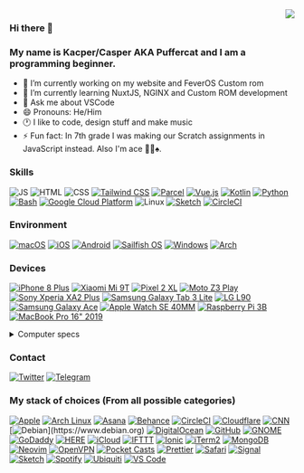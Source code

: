 <img align="right" src="https://github-readme-stats.vercel.app/api?username=KZacharski&show_icons=true&theme=vue-dark">

### Hi there 👋
### My name is Kacper/Casper AKA Puffercat and I am a programming beginner.

<!--
**KZacharski/KZacharski** is a ✨ _special_ ✨ repository because its `README.md` (this file) appears on your GitHub profile.

Here are some ideas to get you started:
-->

- 🔭 I’m currently working on my website and FeverOS Custom rom
- 🌱 I’m currently learning NuxtJS, NGINX and Custom ROM development
- 💬 Ask me about VSCode
- 😄 Pronouns: He/Him
- 🕐 I like to code, design stuff and make music
- ⚡ Fun fact: In 7th grade I was making our Scratch assignments in JavaScript instead. Also I'm ace 🏳️‍🌈♠️.

### Skills
![JS](https://img.shields.io/badge/JavaScript-F7DF1E?style=for-the-badge&logo=javascript&logoColor=000000&labelColor=F7DF1E)
![HTML](https://img.shields.io/badge/HTML-E34F26?style=for-the-badge&logo=html5&logoColor=FFFFFF&labelColor=E34F26)
![CSS](https://img.shields.io/badge/CSS-1572B6?style=for-the-badge&logo=css3&logoColor=FFFFFF&labelColor=1572B6)
[![Tailwind CSS](https://img.shields.io/badge/Tailwind_CSS-06B6D4?style=for-the-badge&logo=tailwindcss&logoColor=FFFFFF&labelColor=06B6D4)](https://tailwindcss.com)
[![Parcel](https://img.shields.io/badge/Parcel-b04b4c?style=for-the-badge&logoColor=FFFFFF&labelColor=b04b4c)](https://parceljs.org)
[![Vue.js](https://img.shields.io/badge/Vue.js-4FC08D?style=for-the-badge&logo=vue.js&logoColor=FFFFFF&labelColor=4FC08D)](https://vuejs.org)
[![Kotlin](https://img.shields.io/badge/Kotlin-7F52FF?style=for-the-badge&logo=kotlin&logoColor=FFFFFF&labelColor=7F52FF)](https://kotlinlang.org)
[![Python](https://img.shields.io/badge/Python-3776AB?style=for-the-badge&logo=python&logoColor=FFFFFF&labelColor=3776AB)](https://www.python.org)
[![Bash](https://img.shields.io/badge/Bash-4EAA25?style=for-the-badge&logo=gnubash&logoColor=FFFFFF&labelColor=4EAA25)](https://www.gnu.org/software/bash/)
[![Google Cloud Platform](https://img.shields.io/badge/Google_Cloud_Platform-4285F4?style=for-the-badge&logo=googlecloud&logoColor=FFFFFF&labelColor=4285F4)](https://cloud.google.com/)
![Linux](https://img.shields.io/badge/Linux-FCC624?style=for-the-badge&logo=linux&logoColor=000000&labelColor=FCC624)
[![Sketch](https://img.shields.io/badge/Sketch-F7B500?style=for-the-badge&logo=sketch&logoColor=000000&labelColor=F7B500)](https://sketch.com)
[![CircleCI](https://img.shields.io/badge/CircleCI-343434?style=for-the-badge&logo=circleci&logoColor=FFFFFF&labelColor=343434)](https://circleci.com)

### Environment
[![macOS](https://img.shields.io/badge/macOS-000000?style=for-the-badge&logo=macOS&logoColor=FFFFFF&labelColor=000000)](https://www.apple.com/macos/monterey/)
[![iOS](https://img.shields.io/badge/iOS-000000?style=for-the-badge&logo=apple&logoColor=FFFFFF&labelColor=000000)](https://www.apple.com/ios/ios-15/)
[![Android](https://img.shields.io/badge/Android-3DDC84?style=for-the-badge&logo=android&logoColor=FFFFFF&labelColor=3DDC84)](https://www.android.com/android-11/)
[![Sailfish OS](https://img.shields.io/badge/Sailfish_OS-163763?style=for-the-badge&logo=linux&logoColor=FFFFFF&labelColor=163763)](https://sailfishos.org/)
[![Windows](https://img.shields.io/badge/Windows-0078D6?style=for-the-badge&logo=windows95&logoColor=FFFFFF&labelColor=0078D6)](https://www.microsoft.com/en-us/windows/windows-11)
[![Arch](https://img.shields.io/badge/Arch-1793D1?style=for-the-badge&logo=archlinux&logoColor=FFFFFF&labelColor=1793D1)](https://archlinux.org)

### Devices
[![iPhone 8 Plus](https://img.shields.io/badge/iPhone_8_Plus-000000?style=for-the-badge&logo=apple&logoColor=FFFFFF&labelColor=000000)](https://support.apple.com/kb/SP768)
[![Xiaomi Mi 9T](https://img.shields.io/badge/Mi_9T-FF6900?style=for-the-badge&logo=xiaomi&logoColor=FFFFFF&labelColor=FF6900)](https://www.mi.com/global/mi-9-t/)
[![Pixel 2 XL](https://img.shields.io/badge/Pixel_2_XL-4285F4?style=for-the-badge&logo=google&logoColor=FFFFFF&labelColor=4285F4)](https://www.gsmarena.com/google_pixel_2_xl-8720.php)
[![Moto Z3 Play](https://img.shields.io/badge/Moto_Z3_Play-E1140A?style=for-the-badge&logo=motorola&logoColor=FFFFFF&labelColor=E1140A)](https://www.gsmarena.com/motorola_moto_z3_play-9003.php)
[![Sony Xperia XA2 Plus](https://img.shields.io/badge/Xperia_XA2_Plus-FFFFFF?style=for-the-badge&logo=sony&logoColor=000000&labelColor=FFFFFF)](https://www.gsmarena.com/sony_xperia_xa2_plus-9268.php)
[![Samsung Galaxy Tab 3 Lite](https://img.shields.io/badge/Samsung_Galaxy_Tab_3_Lite-1428A0?style=for-the-badge&logo=samsung&logoColor=FFFFFF&labelColor=1428A0)](https://www.gsmarena.com/samsung_galaxy_tab_3_lite_7_0-5969.php)
[![LG L90](https://img.shields.io/badge/LG_L90-A50034?style=for-the-badge&logo=lg&logoColor=FFFFFF&labelColor=A50034)](https://www.gsmarena.com/lg_l90_d405-6100.php)
[![Samsung Galaxy Ace](https://img.shields.io/badge/Samsung_Galaxy_Ace-1428A0?style=for-the-badge&logo=samsung&logoColor=FFFFFF&labelColor=1428A0)](https://www.gsmarena.com/samsung_galaxy_ace_s5830i-4664.php)
[![Apple Watch SE 40MM](https://img.shields.io/badge/Apple_Watch_SE_40MM-000000?style=for-the-badge&logo=apple&logoColor=FFFFFF&labelColor=000000)](https://www.apple.com/shop/buy-watch/apple-watch-se/40mm-gps-space-gray-aluminum-abyss-blue-braided-solo-loop-size-1-se)
[![Raspberry Pi 3B](https://img.shields.io/badge/Raspberry_Pi_3B-A22846?style=for-the-badge&logo=raspberrypi&logoColor=FFFFFF&labelColor=A22846)](https://www.raspberrypi.com/products/raspberry-pi-3-model-b/)
[![MacBook Pro 16" 2019](https://img.shields.io/badge/MacBook_Pro_16"_2019-000000?style=for-the-badge&logo=apple&logoColor=FFFFFF&labelColor=000000)](https://support.apple.com/kb/SP809)

<details>
  <summary>Computer specs</summary>
     • CPU: Intel Core i7-9750H<br>
     • Memory: 16 GB 2667 MHz DDR4<br>
     • GPU: AMD Radeon Pro 5300M<br>
     • Disk: 512 GB SSD
</details>

### Contact
[![Twitter](https://img.shields.io/badge/Twitter-1DA1F2?style=for-the-badge&logo=twitter&logoColor=FFFFFF&labelColor=1DA1F2)](https://twitter.com/puffercatt)
[![Telegram](https://img.shields.io/badge/Telegram-26A5E4?style=for-the-badge&logo=telegram&logoColor=FFFFFF&labelColor=26A5E4)](https://t.me/puffercat)

### My stack of choices (From all possible categories)
[![Apple](https://img.shields.io/badge/Apple-000000?style=for-the-badge&logo=apple&logoColor=FFFFFF&labelColor=000000)](https://apple.com)
[![Arch Linux](https://img.shields.io/badge/Arch_Linux-1793D1?style=for-the-badge&logo=archlinux&logoColor=FFFFFF&labelColor=1793D1)](https://archlinux.org)
[![Asana](https://img.shields.io/badge/Asana-273347?style=for-the-badge&logo=asana&logoColor=FFFFFF&labelColor=273347)](https://asana.com)
[![Behance](https://img.shields.io/badge/Behance-1769FF?style=for-the-badge&logo=behance&logoColor=FFFFFF&labelColor=1769FF)](http://be.net/puffercatdesign)
[![CircleCI](https://img.shields.io/badge/CircleCI-343434?style=for-the-badge&logo=circleci&logoColor=FFFFFF&labelColor=343434)](https://circleci.com)
[![Cloudflare](https://img.shields.io/badge/Cloudflare-F38020?style=for-the-badge&logo=cloudflare&logoColor=FFFFFF&labelColor=F38020)](https://www.cloudflare.com)
[![CNN](https://img.shields.io/badge/CNN-CC0000?style=for-the-badge&logo=cnn&logoColor=FFFFFF&labelColor=CC0000)](https://www.cnn.com)
[![Debian](https://img.shields.io/badge/Debian_(For_servers)-A81D33?style=for-the-badge&logo=debian&logoColor=FFFFFF&labelColor=A81D33)](https://www.debian.org)
[![DigitalOcean](https://img.shields.io/badge/DigitalOcean-0080FF?style=for-the-badge&logo=digitalocean&logoColor=FFFFFF&labelColor=0080FF)](https://www.digitalocean.com/?refcode=5bb1b40ff63e&utm_campaign=Referral_Invite&utm_medium=Referral_Program)
[![GitHub](https://img.shields.io/badge/GitHub-181717?style=for-the-badge&logo=github&logoColor=FFFFFF&labelColor=181717)](https://github.com/KZacharski)
[![GNOME](https://img.shields.io/badge/GNOME-4A86CF?style=for-the-badge&logo=gnome&logoColor=FFFFFF&labelColor=4A86CF)](https://gnome.org)
[![GoDaddy](https://img.shields.io/badge/GoDaddy-1BDBDB?style=for-the-badge&logo=godaddy&logoColor=FFFFFF&labelColor=1BDBDB)](https://godaddy.com)
[![HERE](https://img.shields.io/badge/HERE-00AFAA?style=for-the-badge&logo=here&logoColor=FFFFFF&labelColor=00AFAA)](https://here.com)
[![iCloud](https://img.shields.io/badge/iCloud-3693F3?style=for-the-badge&logo=icloud&logoColor=FFFFFF&labelColor=3693F3)](https://www.icloud.com)
[![IFTTT](https://img.shields.io/badge/IFTTT-000000?style=for-the-badge&logo=ifttt&logoColor=FFFFFF&labelColor=000000)](https://ifttt.com)
[![Ionic](https://img.shields.io/badge/Ionic-3880FF?style=for-the-badge&logo=ionic&logoColor=FFFFFF&labelColor=3880FF)](https://ionicframework.com/vue)
[![iTerm2](https://img.shields.io/badge/iTerm2-000000?style=for-the-badge&logo=iterm2&logoColor=FFFFFF&labelColor=000000)](https://iterm2.com)
[![MongoDB](https://img.shields.io/badge/MongoDB-47A248?style=for-the-badge&logo=mongodb&logoColor=FFFFFF&labelColor=47A248)](https://www.mongodb.com)
[![Neovim](https://img.shields.io/badge/Neovim-57A143?style=for-the-badge&logo=neovim&logoColor=FFFFFF&labelColor=57A143)](https://neovim.io)
[![OpenVPN](https://img.shields.io/badge/OpenVPN-EA7E20?style=for-the-badge&logo=openvpn&logoColor=FFFFFF&labelColor=EA7E20)](https://openvpn.net)
[![Pocket Casts](https://img.shields.io/badge/Pocket_Casts-F43E37?style=for-the-badge&logo=pocketcasts&logoColor=FFFFFF&labelColor=F43E37)](https://www.pocketcasts.com)
[![Prettier](https://img.shields.io/badge/Prettier-F7B93E?style=for-the-badge&logo=prettier&logoColor=000000&labelColor=F7B93E)](https://prettier.io)
[![Safari](https://img.shields.io/badge/Safari-000000?style=for-the-badge&logo=safari&logoColor=FFFFFF&labelColor=000000)](https://www.apple.com/safari/)
[![Signal](https://img.shields.io/badge/Signal-3A76F0?style=for-the-badge&logo=signal&logoColor=FFFFFF&labelColor=3A76F0)](https://signal.org)
[![Sketch](https://img.shields.io/badge/Sketch-F7B500?style=for-the-badge&logo=sketch&logoColor=000000&labelColor=F7B500)](https://sketch.com)
[![Spotify](https://img.shields.io/badge/Spotify-1DB954?style=for-the-badge&logo=spotify&logoColor=FFFFFF&labelColor=1DB954)](https://spotify.com)
[![Ubiquiti](https://img.shields.io/badge/Ubiquiti-0559C9?style=for-the-badge&logo=ubiquiti&logoColor=FFFFFF&labelColor=0559C9)](https://www.ui.com)
[![VS Code](https://img.shields.io/badge/VS_Code-007ACC?style=for-the-badge&logo=visualstudiocode&logoColor=FFFFFF&labelColor=007ACC)](https://code.visualstudio.com)